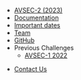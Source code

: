<!-- _navbar.md -->
* [AVSEC-2 (2023)](/)
* [Documentation](/docs)
* [Important dates](/important-dates)
* [Team](/team)
* [GitHub](https://github.com/cogmhear/avse_challenge)
* Previous Challenges
    * [AVSEC-1 2022](/avsec1/)

[//]: # (    * [AVSEC-2 2023]&#40;/avsec2/&#41;)
* [Contact Us](/contact)

